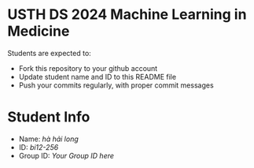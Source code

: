USTH DS 2024 Machine Learning in Medicine
=====================================================

Students are expected to:

* Fork this repository to your github account
* Update student name and ID to this README file
* Push your commits regularly, with proper commit messages

Student Info
=======================

* Name: *hà hải long*
* ID: *bi12-256*
* Group ID: *Your Group ID here*

